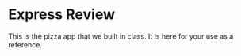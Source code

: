 # Express Review

This is the pizza app that we built in class. It is here for your use as a reference.
